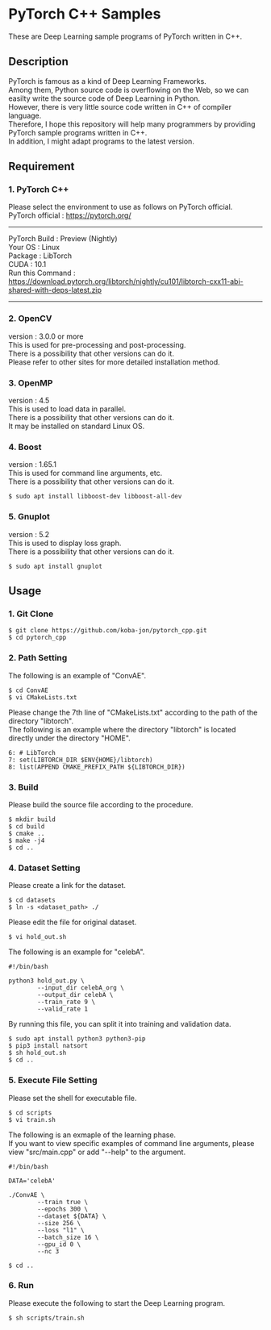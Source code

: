 # PyTorch C++ Samples
These are Deep Learning sample programs of PyTorch written in C++.

## Description
PyTorch is famous as a kind of Deep Learning Frameworks.<br>
Among them, Python source code is overflowing on the Web, so we can easilty write the source code of Deep Learning in Python.<br>
However, there is very little source code written in C++ of compiler language.<br>
Therefore, I hope this repository will help many programmers by providing PyTorch sample programs written in C++.<br>
In addition, I might adapt programs to the latest version. <br>

## Requirement

### 1. PyTorch C++
Please select the environment to use as follows on PyTorch official. <br>
PyTorch official : https://pytorch.org/ <br>
***
PyTorch Build : Preview (Nightly) <br>
Your OS : Linux <br>
Package : LibTorch <br>
CUDA : 10.1 <br>
Run this Command : https://download.pytorch.org/libtorch/nightly/cu101/libtorch-cxx11-abi-shared-with-deps-latest.zip <br>
***

### 2. OpenCV
version : 3.0.0 or more <br>
This is used for pre-processing and post-processing. <br>
There is a possibility that other versions can do it. <br>
Please refer to other sites for more detailed installation method.

### 3. OpenMP
version : 4.5 <br>
This is used to load data in parallel. <br>
There is a possibility that other versions can do it. <br>
It may be installed on standard Linux OS.

### 4. Boost
version : 1.65.1 <br>
This is used for command line arguments, etc. <br>
There is a possibility that other versions can do it. <br>
~~~
$ sudo apt install libboost-dev libboost-all-dev
~~~

### 5. Gnuplot
version : 5.2 <br>
This is used to display loss graph. <br>
There is a possibility that other versions can do it. <br>
~~~
$ sudo apt install gnuplot
~~~

## Usage

### 1. Git Clone
~~~
$ git clone https://github.com/koba-jon/pytorch_cpp.git
$ cd pytorch_cpp
~~~

### 2. Path Setting
The following is an example of "ConvAE".
~~~
$ cd ConvAE
$ vi CMakeLists.txt
~~~
Please change the 7th line of "CMakeLists.txt" according to the path of the directory "libtorch". <br>
The following is an example where the directory "libtorch" is located directly under the directory "HOME".
~~~
6: # LibTorch
7: set(LIBTORCH_DIR $ENV{HOME}/libtorch)
8: list(APPEND CMAKE_PREFIX_PATH ${LIBTORCH_DIR})
~~~

### 3. Build
Please build the source file according to the procedure.
~~~
$ mkdir build
$ cd build
$ cmake ..
$ make -j4
$ cd ..
~~~

### 4. Dataset Setting
Please create a link for the dataset.
~~~
$ cd datasets
$ ln -s <dataset_path> ./
~~~
Please edit the file for original dataset.
~~~
$ vi hold_out.sh
~~~
The following is an example for "celebA".
~~~
#!/bin/bash

python3 hold_out.py \
        --input_dir celebA_org \
        --output_dir celebA \
        --train_rate 9 \
        --valid_rate 1
~~~
By running this file, you can split it into training and validation data.
~~~
$ sudo apt install python3 python3-pip
$ pip3 install natsort
$ sh hold_out.sh
$ cd ..
~~~

### 5. Execute File Setting
Please set the shell for executable file.
~~~
$ cd scripts
$ vi train.sh
~~~
The following is an exmaple of the learning phase.<br>
If you want to view specific examples of command line arguments, please view "src/main.cpp" or add "--help" to the argument.
~~~
#!/bin/bash

DATA='celebA'

./ConvAE \
        --train true \
        --epochs 300 \
        --dataset ${DATA} \
        --size 256 \
        --loss "l1" \
        --batch_size 16 \
        --gpu_id 0 \
        --nc 3
~~~
~~~
$ cd ..
~~~

### 6. Run
Please execute the following to start the Deep Learning program.
~~~
$ sh scripts/train.sh
~~~
